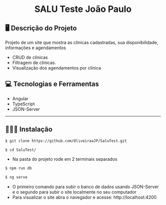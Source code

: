 <p align="center">
  <h1 align="center">
    SALU Teste João Paulo
  </h1>
</p>

## 🖥️ Descrição do Projeto

  Projeto de um site que mostra as clínicas cadastradas, sua disponibilidade, informações e agendamentos
  - CRUD de clínicas
  - Filtragem de clínicas.
  - Visualização dos agendamentos por clínica
## 💻 Tecnologias e Ferramentas

- Angular
- TypeScript
- JSON-Server

---

## 👨🏻‍💻 Instalação
```bash
$ git clone https://github.com/OliveiraaJP/SaluTest.git

$ cd SaluTest/
```
- Na pasta do projeto rode em 2 terminais separados
```bash
$ npm run db

$ ng serve
```
- O primeiro comando para subir o banco de dados usando JSON-Server e o segundo para subir o site localmente no seu computador
- Para visualizar o site abra o navegador e acesse: http://localhost:4200